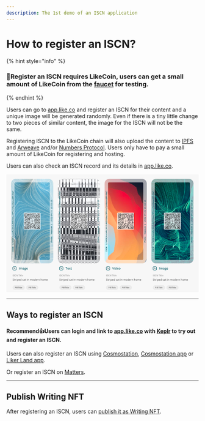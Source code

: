 ```yaml
---
description: The 1st demo of an ISCN application
---
```


# How to register an ISCN?

{% hint style="info" %}
### 📣Register an ISCN requires LikeCoin, users can get a small amount of LikeCoin from the [faucet](../../../general-guides/faucet.md) for testing.
{% endhint %}

Users can go to [app.like.co](https://app.like.co/) and register an ISCN for their content and a unique image will be generated randomly. Even if there is a tiny little change to two pieces of similar content, the image for the ISCN will not be the same.

Registering ISCN to the LikeCoin chain will also upload the content to [IPFS](https://ipfs.io/) and [Arweave](https://www.arweave.org/) and/or [Numbers Protocol](https://www.numbersprotocol.io/). Users only have to pay a small amount of LikeCoin for registering and hosting.

Users can also check an ISCN record and its details in [app.like.co](https://app.like.co/).

![](../../../.gitbook/assets/app.like.co.png)

***

## Ways to register an ISCN

#### Recommend:thumbsup:Users can login and link to [app.like.co](https://app.like.co/) with [Keplr](keplr.md) to try out and register an ISCN.

Users can also register an ISCN using [Cosmostation](cosmostation.md), [Cosmostation app](cosmostation-app.md) or [Liker Land app](likecoin-app.md).

Or register an ISCN on [Matters](matters.md).



***

## Publish Writing NFT

After registering an ISCN, users can [publish it as Writing NFT](../../writing-nft/nft-portal/iscn-id.md).
